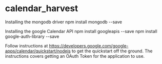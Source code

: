 # calendar_harvest

Installing the mongodb driver
npm install mongodb --save

Installing the google Calendar API
npm install googleapis --save
npm install google-auth-library --save

Follow instructions at https://developers.google.com/google-apps/calendar/quickstart/nodejs to get the quickstart off the ground.
The instructions covers getting an OAuth Token for the application to use.


